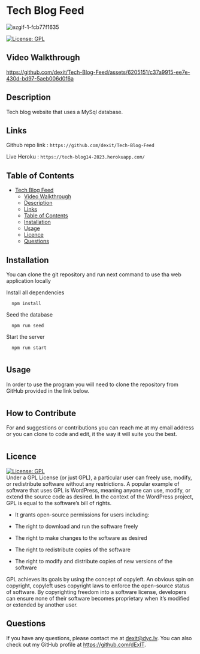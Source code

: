# Tech Blog Feed
![ezgif-1-fcb77f1635](https://github.com/dexit/Tech-Blog-Feed/assets/6205151/0a0ebeda-c67a-4439-9034-ccde63aced8f)

  [![License: GPL](https://img.shields.io/badge/License-GPL-green.svg)](https://opensource.org/licenses/GPL)
## Video Walkthrough


https://github.com/dexit/Tech-Blog-Feed/assets/6205151/c37a9915-ee7e-430d-bd97-5aeb006d0f6a



## Description
Tech blog website that uses a MySql database.

## Links
Github repo link : ``` https://github.com/dexit/Tech-Blog-Feed ```
 
Live Heroku : ``` https://tech-blog14-2023.herokuapp.com/ ```

## Table of Contents
- [Tech Blog Feed](#tech-blog-feed)
  - [Video Walkthrough](#vide-walkthrough)
  - [Description](#description)
  - [Links](#links)
  - [Table of Contents](#table-of-contents)
  - [Installation](#installation)
  - [Usage](#usage)
  - [Licence](#licence)
  - [Questions](#questions)


## Installation

You can clone the git repository and run next command to use tha web application locally

Install all dependencies

```
  npm install
```

Seed the database

```
  npm run seed
```

Start the server

```
  npm run start
```
#
## Usage
In order to use the program you will need to clone the repository from GitHub provided in the link below.

#
## How to Contribute
For and suggestions or contributions you can reach me at my email address or you can clone to code and edit, it the way it will suite you the best.
#


## Licence
  [![License: GPL](https://img.shields.io/badge/License-GPL-green.svg)](https://opensource.org/licenses/GPL)
  \
Under a GPL License (or just GPL), a particular user can freely use, modify, or redistribute software without any restrictions. A popular example of software that uses GPL is WordPress, meaning anyone can use, modify, or extend the source code as desired. In the context of the WordPress project, GPL is equal to the software’s bill of rights.

- It grants open-source permissions for users including:

- The right to download and run the software freely

- The right to make changes to the software as desired

- The right to redistribute copies of the software

- The right to modify and distribute copies of new versions of the software

GPL achieves its goals by using the concept of copyleft. An obvious spin on copyright, copyleft uses copyright laws to enforce the open-source status of software. By copyrighting freedom into a software license, developers can ensure none of their software becomes proprietary when it’s modified or extended by another user.
  
## Questions
  
  If you have any questions, please contact me at dexit@dyc.lv. You can also check out my GitHub profile at <https://github.com/dExIT>.
